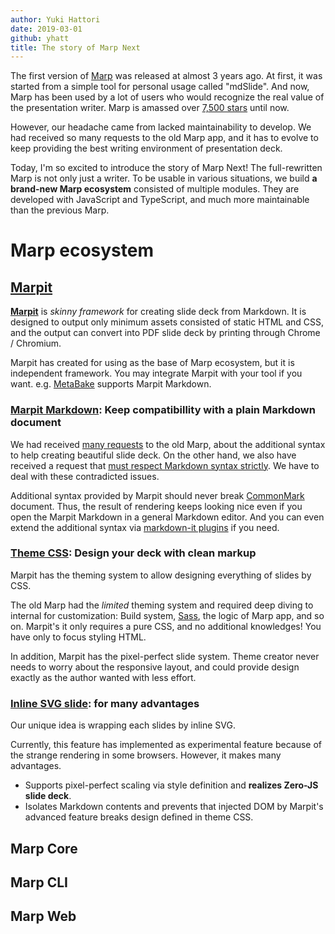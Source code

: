 ```yaml
---
author: Yuki Hattori
date: 2019-03-01
github: yhatt
title: The story of Marp Next
---
```


<!--![Marp](marp.png)-->

The first version of [Marp](https://yhatt.github.io/marp/) was released at almost 3 years ago. At first, it was started from a simple tool for personal usage called "mdSlide". And now, Marp has been used by a lot of users who would recognize the real value of the presentation writer. Marp is amassed over [7,500 stars](https://github.com/yhatt/marp/stargazers) until now.

However, our headache came from lacked maintainability to develop. We had received so many requests to the old Marp app, and it has to evolve to keep providing the best writing environment of presentation deck.

Today, I'm so excited to introduce the story of Marp Next! The full-rewritten Marp is not only just a writer. To be usable in various situations, we build **a brand-new Marp ecosystem** consisted of multiple modules. They are developed with JavaScript and TypeScript, and much more maintainable than the previous Marp.

<!-- more -->

# Marp ecosystem

## [Marpit]

<!--![Marpit](marpit.png)-->

**[Marpit]** is _skinny framework_ for creating slide deck from Markdown. It is designed to output only minimum assets consisted of static HTML and CSS, and the output can convert into PDF slide deck by printing through Chrome / Chromium.

Marpit has created for using as the base of Marp ecosystem, but it is independent framework. You may integrate Marpit with your tool if you want. e.g. [MetaBake] supports Marpit Markdown.

[marpit]: https://marpit.marp.app/
[metabake]: https://www.metabake.org/

### [Marpit Markdown]: Keep compatibillity with a plain Markdown document

We had received [many requests][issues] to the old Marp, about the additional syntax to help creating beautiful slide deck. On the other hand, we also have received a request that [must respect Markdown syntax strictly](https://github.com/yhatt/marp/issues/87). We have to deal with these contradicted issues.

Additional syntax provided by Marpit should never break [CommonMark](https://commonmark.org/) document. Thus, the result of rendering keeps looking nice even if you open the Marpit Markdown in a general Markdown editor. And you can even extend the additional syntax via [markdown-it plugins](https://marpit.marp.app/usage?id=extend-marpit-by-plugins) if you need.

[marpit markdown]: https://marpit.marp.app/markdown
[issues]: https://github.com/yhatt/marp/issues

### [Theme CSS]: Design your deck with clean markup

Marpit has the theming system to allow designing everything of slides by CSS.

The old Marp had the _limited_ theming system and required deep diving to internal for customization: Build system, [Sass], the logic of Marp app, and so on. Marpit's it only requires a pure CSS, and no additional knowledges! You have only to focus styling HTML.

In addition, Marpit has the pixel-perfect slide system. Theme creator never needs to worry about the responsive layout, and could provide design exactly as the author wanted with less effort.

[theme css]: https://marpit.marp.app/theme-css
[sass]: https://sass-lang.com/

### [Inline SVG slide]: for many advantages

Our unique idea is wrapping each slides by inline SVG.

Currently, this feature has implemented as experimental feature because of the strange rendering in some browsers. However, it makes many advantages.

- Supports pixel-perfect scaling via style definition and **realizes Zero-JS slide deck**.
- Isolates Markdown contents and prevents that injected DOM by Marpit's advanced feature breaks design defined in theme CSS.

[inline svg slide]: https://marpit.marp.app/inline-svg

## Marp Core

## Marp CLI

## Marp Web
